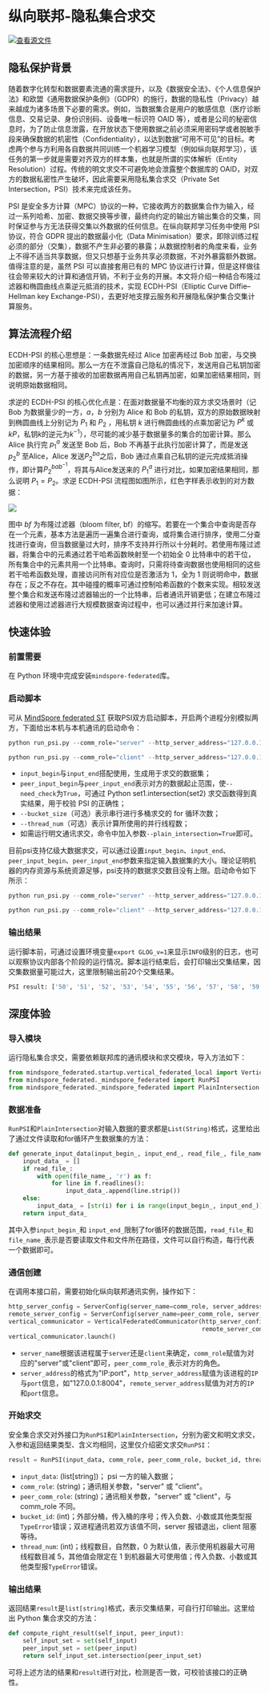 # 纵向联邦-隐私集合求交

[![查看源文件](https://mindspore-website.obs.cn-north-4.myhuaweicloud.com/website-images/master/resource/_static/logo_source.svg)](https://gitee.com/mindspore/docs/blob/master/docs/federated/docs/source_zh_cn/private_set_intersection.md)

## 隐私保护背景

随着数字化转型和数据要素流通的需求提升，以及《数据安全法》、《个人信息保护法》和欧盟《通用数据保护条例》（GDPR）的施行，数据的隐私性（Privacy）越来越成为诸多场景下必要的需求。例如，当数据集合是用户的敏感信息（医疗诊断信息、交易记录、身份识别码、设备唯一标识符 OAID 等），或者是公司的秘密信息时，为了防止信息泄露，在开放状态下使用数据之前必须采用密码学或者脱敏手段来确保数据的机密性（Confidentiality），以达到数据“可用不可见”的目标。考虑两个参与方利用各自数据共同训练一个机器学习模型（例如纵向联邦学习），该任务的第一步就是需要对齐双方的样本集，也就是所谓的实体解析（Entity Resolution）过程。传统的明文求交不可避免地会泄露整个数据库的 OAID，对双方的数据私密性产生破坏，因此需要采用隐私集合求交（Private Set Intersection，PSI）技术来完成该任务。

PSI 是安全多方计算（MPC）协议的一种，它接收两方的数据集合作为输入，经过一系列哈希、加密、数据交换等步骤，最终向约定的输出方输出集合的交集，同时保证参与方无法获得交集以外数据的任何信息。在纵向联邦学习任务中使用 PSI 协议，符合 GDPR 提出的数据最小化（Data Minimisation）要求，即除训练过程必须的部分（交集），数据不产生非必要的暴露；从数据控制者的角度来看，业务上不得不适当共享数据，但又只想基于业务共享必须数据，不对外暴露额外数据。值得注意的是，虽然 PSI 可以直接套用已有的 MPC 协议进行计算，但是这样做往往会带来较大的计算和通信开销，不利于业务的开展。本文将介绍一种结合布隆过滤器和椭圆曲线点乘逆元抵消的技术，实现 ECDH-PSI（Elliptic Curve Diffie–Hellman key Exchange-PSI），去更好地支撑云服务和开展隐私保护集合交集计算服务。

## 算法流程介绍

ECDH-PSI 的核心思想是：一条数据先经过 Alice 加密再经过 Bob 加密，与交换加密顺序的结果相同。那么一方在不泄露自己隐私的情况下，发送用自己私钥加密的数据，另一方基于接收的加密数据再用自己私钥再加密，如果加密结果相同，则说明原始数据相同。

求逆的 ECDH-PSI 的核心优化点是：在面对数据量不均衡的双方求交场景时（记 Bob 为数据量少的一方，$a$，$b$ 分别为 Alice 和 Bob 的私钥，双方的原始数据映射到椭圆曲线上分别记为 $P_1$ 和 $P_2$ ，用私钥 $k$ 进行椭圆曲线的点乘加密记为 $P^k$ 或 $kP$，私钥$k$的逆元为$k^{-1}$），尽可能的减少基于数据量多的集合的加密计算。那么 Alice 执行完 $p_1^a$ 发送至 Bob 后，Bob 不再基于此执行加密计算了，而是发送 $p_2^b$ 至Alice，Alice 发送$P_2^{ba}$之后，Bob 通过点乘自己私钥的逆元完成抵消操作，即计算$P_2^{bab^{-1}}$，将其与Alice发送来的 $P_1^a$ 进行对比，如果加密结果相同，那么说明 $P_1=P_2$。求逆 ECDH-PSI 流程图如图所示，红色字样表示收到的对方数据：

![](./images/inverse_ecdh_psi_flow.png)

图中 $bf$ 为布隆过滤器（bloom filter, bf）的缩写。若要在一个集合中查询是否存在一个元素，基本方法是遍历一遍集合进行查询，或将集合进行排序，使用二分查找进行查询，但当数据量过大时，排序不支持并行所以十分耗时。若使用布隆过滤器，将集合中的元素通过若干哈希函数映射至一个初始全 0 比特串中的若干位，所有集合中的元素共用一个比特串。查询时，只需将待查询数据也使用相同的这些若干哈希函数处理，直接访问所有对应位是否激活为 1，全为 1 则说明命中，数据存在；反之不存在。其中碰撞的概率可通过控制哈希函数的个数来实现。相较发送整个集合和发送布隆过滤器输出的一个比特串，后者通讯开销更低；在建立布隆过滤器和使用过滤器进行大规模数据查询过程中，也可以通过并行来加速计算。

## 快速体验

### 前置需要

在 Python 环境中完成安装`mindspore-federated`库。

### 启动脚本

可从 [MindSpore federated ST](https://gitee.com/mindspore/federated/blob/master/tests/st/psi/run_psi.py) 获取PSI双方启动脚本，开启两个进程分别模拟两方，下面给出本机与本机通讯的启动命令：

```python
python run_psi.py --comm_role="server" --http_server_address="127.0.0.1:8004" --remote_server_address="127.0.0.1:8005" --input_begin=1 --input_end=100

python run_psi.py --comm_role="client" --http_server_address="127.0.0.1:8005" --remote_server_address="127.0.0.1:8004" --input_begin=50 --input_end=150
```

- `input_begin`与`input_end`搭配使用，生成用于求交的数据集；
- `peer_input_begin`与`peer_input_end`表示对方的数据起止范围，使`--need_check`为`True`，可通过 Python set1.intersection(set2) 求交函数得到真实结果，用于校验 PSI 的正确性；
- `--bucket_size`（可选）表示串行进行多桶求交的 for 循环次数；
- `--thread_num`（可选）表示计算所使用的并行线程数；
- 如需运行明文通讯求交，命令中加入参数`--plain_intersection=True`即可。

目前psi支持亿级大数据求交，可以通过设置`input_begin`、`input_end`、`peer_input_begin`、`peer_input_end`参数来指定输入数据集的大小。理论证明机器的内存资源与系统资源足够，psi支持的数据求交数目没有上限。启动命令如下所示：

```python
python run_psi.py --comm_role="server" --http_server_address="127.0.0.1:8004" --remote_server_address="127.0.0.1:8005" --input_begin=1 --input_end=100000000

python run_psi.py --comm_role="client" --http_server_address="127.0.0.1:8005" --remote_server_address="127.0.0.1:8004" --input_begin=1 --input_end=100000000
```

### 输出结果

运行脚本前，可通过设置环境变量`export GLOG_v=1`来显示`INFO`级别的日志，也可以观察协议内部各个阶段的运行情况。脚本运行结束后，会打印输出交集结果，因交集数据量可能过大，这里限制输出前20个交集结果。

```bash
PSI result: ['50', '51', '52', '53', '54', '55', '56', '57', '58', '59', '60', '61', '62', '63', '64', '65', '66', '67', '68', '69'] (display limit: 20)
```

## 深度体验

### 导入模块

运行隐私集合求交，需要依赖联邦库的通讯模块和求交模块，导入方法如下：

```python
from mindspore_federated.startup.vertical_federated_local import VerticalFederatedCommunicator, ServerConfig
from mindspore_federated._mindspore_federated import RunPSI
from mindspore_federated._mindspore_federated import PlainIntersection
```

### 数据准备

`RunPSI`和`PlainIntersection`对输入数据的要求都是`List(String)`格式，这里给出了通过文件读取和for循环产生数据集的方法：

```python
def generate_input_data(input_begin_, input_end_, read_file_, file_name_):
    input_data_ = []
    if read_file_:
        with open(file_name_, 'r') as f:
            for line in f.readlines():
                input_data_.append(line.strip())
    else:
        input_data_ = [str(i) for i in range(input_begin_, input_end_)]
    return input_data_
```

其中入参`input_begin_`和 `input_end_`限制了for循环的数据范围，`read_file_`和`file_name_`表示是否要读取文件和文件所在路径，文件可以自行构造，每行代表一个数据即可。

### 通信创建

在调用本接口前，需要初始化纵向联邦通讯实例，操作如下：

```python
http_server_config = ServerConfig(server_name=comm_role, server_address=http_server_address)
remote_server_config = ServerConfig(server_name=peer_comm_role, server_address=remote_server_address)
vertical_communicator = VerticalFederatedCommunicator(http_server_config=http_server_config,
                                                      remote_server_config=remote_server_config)
vertical_communicator.launch()
```

- `server_name`根据该进程属于`server`还是`client`来确定，`comm_role`赋值为对应的"server"或"client"即可，`peer_comm_role_`表示对方的角色。
- `server_address`的格式为"IP:port"，`http_server_address`赋值为该进程的`IP`与`port`信息，如"127.0.0.1:8004"，`remote_server_address`赋值为对方的`IP`和`port`信息。

### 开始求交

安全集合求交对外接口为`RunPSI`和`PlainIntersection`，分别为密文和明文求交，入参和返回结果类型、含义均相同，这里仅介绍密文求交`RunPSI`：

```python
result = RunPSI(input_data, comm_role, peer_comm_role, bucket_id, thread_num)
```

- `input_data`: (list[string])； psi 一方的输入数据；
- `comm_role`: (string)；通讯相关参数，"server" 或 "client"。
- `peer_comm_role`: (string)；通讯相关参数，"server" 或 "client"，与 comm_role 不同。
- `bucket_id`: (int)；外部分桶，传入桶的序号；传入负数、小数或其他类型报`TypeError`错误；双进程通讯若双方该值不同，server 报错退出，client 阻塞等待。
- `thread_num`: (int)；线程数目，自然数，0 为默认值，表示使用机器最大可用线程数目减 5，其他值会限定在 1 到机器最大可使用值；传入负数、小数或其他类型报`TypeError`错误。

### 输出结果

返回结果`result`是`list[string]`格式，表示交集结果，可自行打印输出。这里给出 Python 集合求交的方法：

```python
def compute_right_result(self_input, peer_input):
    self_input_set = set(self_input)
    peer_input_set = set(peer_input)
    return self_input_set.intersection(peer_input_set)
```

可将上述方法的结果和`result`进行对比，检测是否一致，可校验该接口的正确性。
